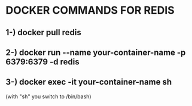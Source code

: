 # DOCKER COMMANDS FOR REDIS 

## 1-) docker pull redis

## 2-) docker run --name your-container-name -p 6379:6379 -d redis

## 3-) docker exec -it your-container-name sh 

(with "sh" you switch to /bin/bash)
